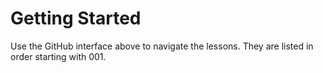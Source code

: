 # Getting Started
Use the GitHub interface above to navigate the lessons.  They are listed in order starting with 001.